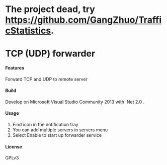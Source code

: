 

# The project dead, try https://github.com/GangZhuo/TrafficStatistics.






TCP (UDP) forwarder
=======================


#### Features

Forward TCP and UDP to remote server


#### Build

Develop on Microsoft Visual Studio Community 2013 with .Net 2.0 .


#### Usage

1. Find icon in the notification tray
2. You can add multiple servers in servers menu
3. Select Enable to start up forwarder service


#### License

GPLv3
